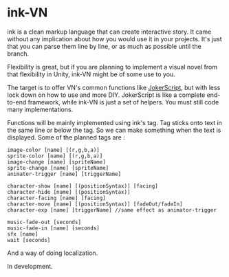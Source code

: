 # ink-VN

ink is a clean markup language that can create interactive story. It came without any implication about how you would use it in your projects. It's just that you can parse them line by line, or as much as possible until the branch.

Flexibility is great, but if you are planning to implement a visual novel from that flexibility in Unity, ink-VN might be of some use to you.

The target is to offer VN's common functions like [JokerScript](http://jokerscript.jp), but with less lock down on how to use and more DIY. JokerScript is like a complete end-to-end framework, while ink-VN is just a set of helpers. You must still code many implementations.

Functions will be mainly implemented using ink's tag. Tag sticks onto text in the same line or below the tag. So we can make something when the text is displayed. Some of the planned tags are :


```
image-color [name] [(r,g,b,a)]
sprite-color [name] [(r,g,b,a)]
image-change [name] [spriteName]
sprite-change [name] [spriteName]
animator-trigger [name] [triggerName]

character-show [name] [(positionSyntax)] [facing]
character-hide [name] [(positionSyntax)]
character-facing [name] [facing]
character-move [name] [(positionSyntax)] [fadeOut/fadeIn]
character-exp [name] [triggerName] //same effect as animator-trigger

music-fade-out [seconds]
music-fade-in [name] [seconds]
sfx [name]
wait [seconds]
```

And a way of doing localization.

In development.

